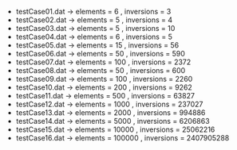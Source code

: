   - testCase01.dat  -> elements = 6      , inversions = 3
  - testCase02.dat  -> elements = 5      , inversions = 4
  - testCase03.dat  -> elements = 5      , inversions = 10
  - testCase04.dat  -> elements = 6      , inversions = 5
  - testCase05.dat  -> elements = 15     , inversions = 56
  - testCase06.dat  -> elements = 50     , inversions = 590
  - testCase07.dat  -> elements = 100    , inversions = 2372
  - testCase08.dat  -> elements = 50     , inversions = 600
  - testCase09.dat  -> elements = 100    , inversions = 2260
  - testCase10.dat  -> elements = 200    , inversions = 9262
  - testCase11.dat  -> elements = 500    , inversions = 63827
  - testCase12.dat  -> elements = 1000   , inversions = 237027
  - testCase13.dat  -> elements = 2000   , inversions = 994886
  - testCase14.dat  -> elements = 5000   , inversions = 6206863
  - testCase15.dat  -> elements = 10000  , inversions = 25062216
  - testCase16.dat  -> elements = 100000 , inversions = 2407905288